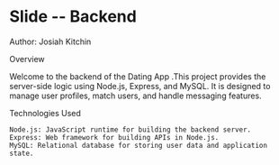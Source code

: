 


 # Slide -- Backend


Author: Josiah Kitchin

Overview

Welcome to the backend of the Dating App .This project provides the server-side logic using Node.js, Express, and MySQL. It is designed to manage user profiles, match users, and handle messaging features.


Technologies Used

    Node.js: JavaScript runtime for building the backend server.
    Express: Web framework for building APIs in Node.js.
    MySQL: Relational database for storing user data and application state.


